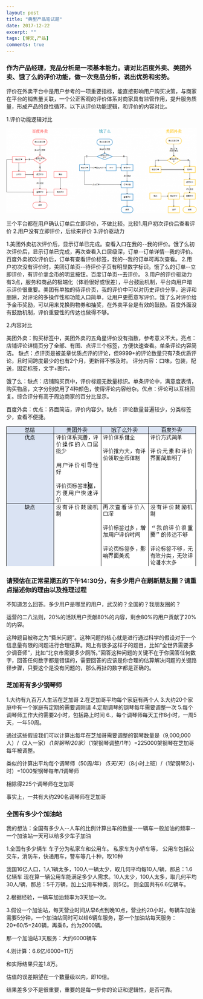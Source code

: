 ```yaml
---
layout: post
title: "典型产品笔试题"
date: 2017-12-22
excerpt: ""
tags: [博文,产品]
comments: true
---
```


### 作为产品经理，竞品分析是一项基本能力。请对比百度外卖、美团外卖、饿了么的评价功能，做一次竞品分析，说出优势和劣势。

评价在外卖平台中是用户参考的一项重要指标，能直接影响用户购买决策，与商家在平台的销售量关联，一个公正客观的评价体系对商家具有监管作用，提升服务质量，形成产品的良性循环。以下从评价功能逻辑，和评价的内容对比。

1.评价功能逻辑对比

![评价功能逻辑](../assets/img/post-img/历年典型笔试题/评价逻辑.png)

三个平台都在用户确认订单后立即评价，不做比较。比较1.用户初次评价后查看评价 2.用户没有立即评价，后续来评价 3.评价驱动力

1.美团外卖初次评价后，显示订单已完成。查看入口在我的--我的评价。饿了么初次评价后，显示订单已完成，再次查看入口层级深，订单--订单详情--我的评价。百度外卖初次评价后，订单有查看评价标签，我的--我的订单可再次查看。
2.用户初次没有评价时，美团订单页--待评价子页有明显数字标识。饿了么的订单--立即评价，有评价拿金币的明显按钮。百度订单页--去评价。
3.用户的评价驱动力有3点，服务和商品的极端化（体验很好或很差），平台鼓励机制，平台向用户暗示评价很重要。美团有单独的待评价页，我的评价中可以对历史评价分享，追评和删除，对评论的多操作性和功能入口简单，让用户更愿意写评价。饿了么对评价给予金币奖励，可以用来兑换购物券和抽奖，在外卖平台是有效的鼓励。百度外面没有鼓励机制，评价重要性的传达也做得不够。


2.内容对比

美团外卖：购买标签中，美团外卖的五角星评价没有指数，参考意义不大。亮点：店铺评论详情页分了全部、有图、点评三个标签，方便快速查看。单条评论内容简洁。 缺点：点评页是被盖章优质点评的评论，但9999+的评论数量只有7条优质评论，且时间跨度最少的也有2个月，更新得不够及时。
评分内容：口味，包装，配送，固定标签，文字+图片。

饿了么：缺点：店铺购买页中，评价标题无数量标识。单条评论中，满意度表情，购买物品，文字分别使用了4种颜色，使得评论内容纷杂。优点：评论可以互相回复。综合评分有高于周边商家的百分比显示。

百度外卖：优点：界面简洁，评价内容少。缺点：评论数量普遍较少，分类标签少，查看不便捷。

![评价功能总结](../assets/img/post-img/历年典型笔试题/评价总结.png)


### 请预估在正常星期五的下午14:30分，有多少用户在刷新朋友圈？请重点描述你的理由以及推理过程

不知道怎么回答。多少用户是哪里的用户，武汉的？全国的？我朋友圈的？

运营的二八法则，20%的活跃用户贡献80%的内容，剩余80%的用户贡献了20%的内容。

这种题目被称之为“费米问题”。这种问题的核心就是进行通过科学的假设对于一个信息量有限的问题进行合理估算。网上有很多这样子的题目，比如“全世界需要多少调音师”，比如“北京市需要多少厕所。”回答这种问题的关键不在于你回答任何数字，回答任何数字都是错误的，需要回答的应该是你合理的估算解决问题的关键路径步骤，只要这个是没有问题的，那么再扯的数字都是正确的。

### 芝加哥有多少钢琴师

1.大约有九百万人生活在芝加哥 2.在芝加哥平均每个家庭有两个人 3.大约20个家庭中有一个家庭有定期的需要调刚请 4.定期调琴的钢琴每年需要调整一次
5.每个调琴师工作大约需要2小时，包括路上时间 6.，每个调琴师每天工作8小时，一周5天，一年50周。

通过这些假设我们可以计算出每年在芝加哥需要调整的钢琴数量是（9,000,000人）/（2人一家）*（1架钢琴/20家）*（1架钢琴调整/1年）=225000架钢琴在芝加哥每年被调整。

类似的计算出平均每个调琴师（50周/年）*（5天/天）*（8小时上班）/（1架钢琴2小时）=1000架钢琴每年/1调琴师

相除得225个调琴师在芝加哥

事实上，一共有大约290名调琴师在芝加哥

### 全国有多少个加油站

我的想法：全国有多少人--人车的比例计算出车的数量--一辆车一般加油的频率--一个加油站一天可以给多少车子加油

1.全国有多少辆车
车子分为私家车和公用车。
私家车为小轿车等，
公用车包括公交车，消防车，快递用车，警车等几十种，取10种

我国16亿人口，1人1辆太多，100人一辆太少，取几何平均每10人/辆，那总：1.6亿辆车
现在算一辆公用车能满足多少人需求。10人太少，100人太多，取几何平均30人/辆，那总：5千万辆，加上公用车种类，则5亿。
则全国共有6.6亿辆车。

2.根据经验，一辆车加油频率为3天加一次。

3.假设一个加油站，每天营业时间从早6点到晚10点，营业约20小时。每辆车加油需要5分钟，一个加油站同时可以给6辆车服务，那一个加油站每天服务：20*60/5=240辆，再乘6，约为2000辆。

那一个加油站3天服务：大约6000辆车

4.则计算：6.6亿/6000=11万

和实际结果只差1.8万。

估值的误差期望在一个数量级以内，即10倍。

结果差多少不是很重要，重要的是每一步你的论证和逻辑性，是否可靠。



















